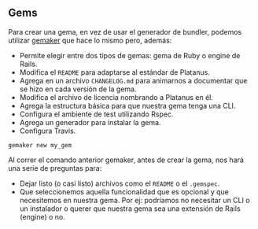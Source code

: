 ## Gems

Para crear una gema, en vez de usar el generador de bundler, podemos utilizar [gemaker](https://github.com/platanus/gemaker) que hace lo mismo pero, además:

- Permite elegir entre dos tipos de gemas: gema de Ruby o engine de Rails.
- Modifica el `README` para adaptarse al estándar de Platanus.
- Agrega en un archivo `CHANGELOG.md` para animarnos a documentar que se hizo en cada versión de la gema.
- Modifica el archivo de licencia nombrando a Platanus en él.
- Agrega la estructura básica para que nuestra gema tenga una CLI.
- Configura el ambiente de test utilizando Rspec.
- Agrega un generador para instalar la gema.
- Configura Travis.

```
gemaker new my_gem
```

Al correr el comando anterior gemaker, antes de crear la gema, nos hará una serie de preguntas para:

- Dejar listo (o casi listo) archivos como el `README` o el `.gemspec`.
- Que seleccionemos aquella funcionalidad que es opcional y que necesitemos en nuestra gema. Por ej: podríamos no necesitar un CLI o un instalador o querer que nuestra gema sea una extensión de Rails (engine) o no.
